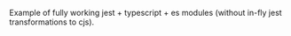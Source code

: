 Example of fully working jest + typescript + es modules (without in-fly jest transformations to cjs).
